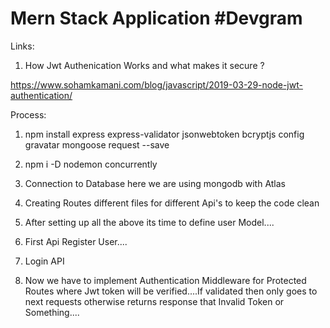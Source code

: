 # Mern Stack Application #Devgram  

Links:

1. How Jwt Authenication Works and what makes it secure ? 

https://www.sohamkamani.com/blog/javascript/2019-03-29-node-jwt-authentication/

Process:

1.  npm install express express-validator jsonwebtoken bcryptjs config gravatar mongoose request --save

2. npm i -D nodemon concurrently

3. Connection to Database here we are using mongodb with Atlas 

4. Creating Routes different files for different Api's to keep the code clean

5. After setting up all the above its time to define user Model....

6. First Api Register User....

7. Login API

8. Now we have to implement Authentication Middleware for Protected Routes where Jwt token will be verified....If validated then only goes to next requests otherwise returns response that Invalid Token or Something....
